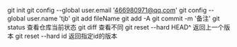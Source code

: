 git init
git config --global user.email '466980971@qq.com'
git config --global user.name 'tjb'
git add fileName
git add -A
git commit -m '备注'
git status   查看仓库当前状态
git diff 查看不同
git reset --hard HEAD^    返回上一个版本
git reset --hard id       返回指定id的版本

